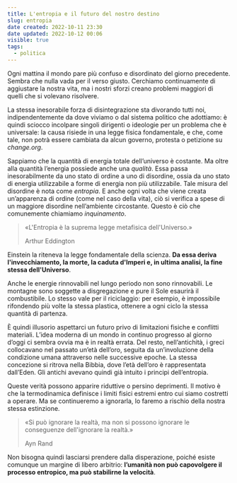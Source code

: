 ```yaml
---
title: L'entropia e il futuro del nostro destino
slug: entropia
date created: 2022-10-11 23:30
date updated: 2022-10-12 00:06
visible: true
tags:
  - politica
---
```


Ogni mattina il mondo pare più confuso e disordinato del giorno precedente. Sembra che nulla vada per il verso giusto. Cerchiamo continuamente di aggiustare la nostra vita, ma i nostri sforzi creano problemi maggiori di quelli che si volevano risolvere.

La stessa inesorabile forza di disintegrazione sta divorando tutti noi, indipendentemente da dove viviamo o dal sistema politico che adottiamo: è quindi sciocco incolpare singoli dirigenti o ideologie per un problema che è universale: la causa risiede in una legge fisica fondamentale, e che, come tale, non potrà essere cambiata da alcun governo, protesta o petizione su _change.org_.

Sappiamo che la quantità di energia totale dell’universo è costante. Ma oltre alla quantità l’energia possiede anche una _qualità_. Essa passa inesorabilmente da uno stato di ordine a uno di disordine, ossia da uno stato di energia utilizzabile a forme di energia non più utilizzabile. Tale misura del disordine è nota come _entropia_. E anche ogni volta che viene creata un’apparenza di ordine (come nel caso della vita), ciò si verifica a spese di un maggiore disordine nell’ambiente circostante. Questo è ciò che comunemente chiamiamo _inquinamento_.

<div class="epigraph">
    <blockquote>
        <p>«L'Entropia è la suprema legge metafisica dell'Universo.»</p>
        <footer>Arthur Eddington</footer>
    </blockquote>
</div>

Einstein la riteneva la legge fondamentale della scienza. **Da essa deriva l'invecchiamento, la morte, la caduta d'Imperi e, in ultima analisi, la fine stessa dell'Universo**.

Anche le energie rinnovabili nel lungo periodo non sono rinnovabili. Le montagne sono soggette a disgregazione e pure il Sole esaurirà il combustibile. Lo stesso vale per il riciclaggio: per esempio, è impossibile rifondendo più volte la stessa plastica, ottenere a ogni ciclo la stessa quantità di partenza.

È quindi illusorio aspettarci un futuro privo di limitazioni fisiche e conflitti materiali. L’idea moderna di un mondo in continuo progresso al giorno d’oggi ci sembra ovvia ma è in realtà errata. Del resto, nell’antichità, i greci collocavano nel passato un’età dell’oro, seguita da un’involuzione della condizione umana attraverso nelle successive epoche. La stessa concezione si ritrova nella Bibbia, dove l’età dell’oro è rappresentata dall’Eden. Gli antichi avevano quindi già intuito i principi dell’entropia.

Queste verità possono apparire riduttive o persino deprimenti. Il motivo è che la termodinamica definisce i limiti fisici estremi entro cui siamo costretti a operare. Ma se continueremo a ignorarla, lo faremo a rischio della nostra stessa estinzione.

<div class="epigraph">
    <blockquote>
        <p>«Si può ignorare la realtà, ma non si possono ignorare le conseguenze dell'ignorare la realtà.»</p>
        <footer>Ayn Rand</footer>
    </blockquote>
</div>

Non bisogna quindi lasciarsi prendere dalla disperazione, poiché esiste comunque un margine di libero arbitrio: **l’umanità non può capovolgere il processo entropico, ma può stabilirne la velocità**.
